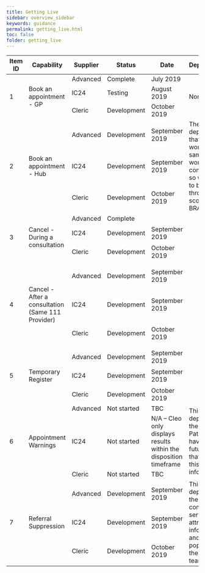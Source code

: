 ```yaml
---
title: Getting Live
sidebar: overview_sidebar
keywords: guidance
permalink: getting_live.html
toc: false
folder: getting_live
---
```


<link rel="stylesheet" href="https://unpkg.com/purecss@1.0.1/build/pure-min.css" integrity="sha384-oAOxQR6DkCoMliIh8yFnu25d7Eq/PHS21PClpwjOTeU2jRSq11vu66rf90/cZr47" crossorigin="anonymous">

<table class="pure-table pure-table-bordered"> 
      <thead>
        <tr>
          <th data-field="ID" data-sortable="true">Item ID</th>
          <th data-field="Capability" data-sortable="true">Capability</th>
          <th data-field="Supplier" data-sortable="true">Supplier</th>
          <th data-field="Status" data-sortable="true">Status</th>
          <th data-field="Date" data-sortable="true">Date</th>
          <th data-field="Dependencies" data-sortable="true">Dependencies</th>
          <th data-field="Comments" data-sortable="true">Comments</th>
        </tr>
      </thead>
      <tbody>        
<!------------------------------ROW----------------------------------->        
        <tr>
          <td rowspan="3">1</td>
          <td rowspan="3">Book an appointment - GP</td>
          <td>Advanced</td>
          <td>Complete</td>
          <td>July 2019</td>          
          <td rowspan="3">None</td>
          <td rowspan="3">Ability to search and book an appointment</td>
        </tr>  
        <tr>
          <td>IC24</td>
          <td>Testing</td>
          <td>August 2019</td>         
        </tr>
        <tr>
          <td>Cleric</td>
          <td>Development</td>
          <td>October 2019</td>         
        </tr>
<!------------------------------ROW----------------------------------->             
        <tr>
          <td rowspan="3">2</td>
          <td rowspan="3">Book an appointment - Hub</td>
          <td>Advanced</td>
          <td>Development</td>
          <td>September 2019</td>          
          <td rowspan="3">There is a dependency that all hubs work the same.  This work is not commissioned so would need to be followed through and scoped by BRAM</td>
          <td rowspan="3">Ability to search and book an appointment</td>
        </tr>  
        <tr>
          <td>IC24</td>
          <td>Development</td>
          <td>September 2019</td>         
        </tr>
        <tr>
          <td>Cleric</td>
          <td>Development</td>
          <td>October 2019</td>         
        </tr>
<!------------------------------ROW----------------------------------->             
        <tr>
          <td rowspan="3">3</td>
          <td rowspan="3">Cancel - During a consultation</td>
          <td>Advanced</td>
          <td>Complete</td>
          <td></td>          
          <td rowspan="3"></td>
          <td rowspan="3">Ability to cancel an appointment during a telephone call</td>
        </tr>  
        <tr>
          <td>IC24</td>
          <td>Development</td>
          <td>September 2019</td>         
        </tr>
        <tr>
          <td>Cleric</td>
          <td>Development</td>
          <td>October 2019</td>         
        </tr>
<!------------------------------ROW----------------------------------->             
        <tr>
          <td rowspan="3">4</td>
          <td rowspan="3">Cancel - After a consultation (Same 111 Provider)</td>
          <td>Advanced</td>
          <td>Development</td>
          <td>September 2019</td>          
          <td rowspan="3"></td>
          <td rowspan="3">Ability to cancel an appointment after the telephone call has been competed.  By the same 111 provider </td>
        </tr>  
        <tr>
          <td>IC24</td>
          <td>Development</td>
          <td>September 2019</td>         
        </tr>
        <tr>
          <td>Cleric</td>
          <td>Development</td>
          <td>October 2019</td>         
        </tr>
<!------------------------------ROW----------------------------------->             
        <tr>
          <td rowspan="3">5</td>
          <td rowspan="3">Temporary Register</td>
          <td>Advanced</td>
          <td>Development</td>
          <td>September 2019</td>          
          <td rowspan="3"></td>
          <td rowspan="3">When booking into a HUB/UTC and using a Primary Care IT System</td>
        </tr>  
        <tr>
          <td>IC24</td>
          <td>Development</td>
          <td>September 2019</td>         
        </tr>
        <tr>
          <td>Cleric</td>
          <td>Development</td>
          <td>October 2019</td>         
        </tr>
<!------------------------------ROW----------------------------------->             
        <tr>
          <td rowspan="3">6</td>
          <td rowspan="3">Appointment Warnings</td>
          <td>Advanced</td>
          <td>Not started</td>
          <td>TBC</td>          
          <td rowspan="3">This will be dependent on the NHS Pathways having a future version that provides this information</td>
          <td rowspan="3">Present a warning when booking outside a disposition timeframe</td>
        </tr>  
        <tr>
          <td>IC24</td>
          <td>Not started</td>
          <td>N/A – Cleo only displays results within the disposition timeframe</td>         
        </tr>
        <tr>
          <td>Cleric</td>
          <td>Not started</td>
          <td>TBC</td>         
        </tr>
<!------------------------------ROW----------------------------------->             
        <tr>
          <td rowspan="3">7</td>
          <td rowspan="3">Referral Suppression</td>
          <td>Advanced</td>
          <td>Development</td>
          <td>September 2019</td>          
          <td rowspan="3">This will be dependent on the DOS team completed the service attribute information and this being populate by the local DOS team </td>
          <td rowspan="3">When referring to a HUB</td>
        </tr>  
        <tr>
          <td>IC24</td>
          <td>Development</td>
          <td>September 2019</td>         
        </tr>
        <tr>
          <td>Cleric</td>
          <td>Development</td>
          <td>October 2019</td>         
        </tr>
      </tbody>
    </table>

